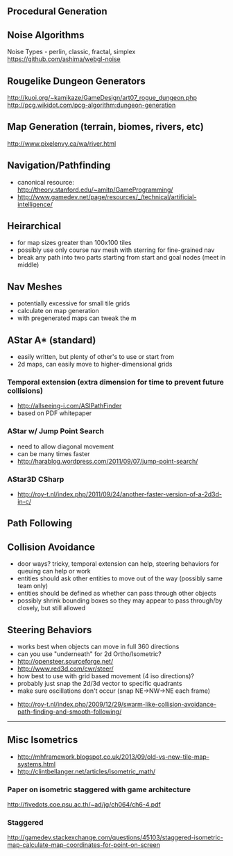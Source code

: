 Procedural Generation
----------------------

## Noise Algorithms
Noise Types - perlin, classic, fractal, simplex
https://github.com/ashima/webgl-noise

## Rougelike Dungeon Generators
http://kuoi.org/~kamikaze/GameDesign/art07_rogue_dungeon.php
http://pcg.wikidot.com/pcg-algorithm:dungeon-generation

## Map Generation (terrain, biomes, rivers, etc)
http://www.pixelenvy.ca/wa/river.html


Navigation/Pathfinding
----------------------

- canonical resource: http://theory.stanford.edu/~amitp/GameProgramming/
- http://www.gamedev.net/page/resources/_/technical/artificial-intelligence/

## Heirarchical
- for map sizes greater than 100x100 tiles
- possibly use only course nav mesh with sterring for fine-grained nav
- break any path into two parts starting from start and goal nodes (meet in middle)

## Nav Meshes
- potentially excessive for small tile grids
- calculate on map generation
- with pregenerated maps can tweak the m

## AStar A* (standard)
- easily written, but plenty of other's to use or start from
- 2d maps, can easily move to higher-dimensional grids

### Temporal extension (extra dimension for time to prevent future collisions)
- http://allseeing-i.com/ASIPathFinder
- based on PDF whitepaper

### AStar w/ Jump Point Search
- need to allow diagonal movement
- can be many times faster
- http://harablog.wordpress.com/2011/09/07/jump-point-search/

### AStar3D CSharp
- http://roy-t.nl/index.php/2011/09/24/another-faster-version-of-a-2d3d-in-c/


Path Following
--------------

## Collision Avoidance
- door ways? tricky, temporal extension can help, steering behaviors for queuing can help or work
- entities should ask other entities to move out of the way (possibly same team only)
- entities should be defined as whether can pass through other objects
- possibly shrink bounding boxes so they may appear to pass through/by closely, but still allowed

## Steering Behaviors
- works best when objects can move in full 360 directions
- can you use "underneath" for 2d Ortho/Isometric?
- http://opensteer.sourceforge.net/
- http://www.red3d.com/cwr/steer/
- how best to use with grid based movement (4 iso directions)?
- probably just snap the 2d/3d vector to specific quadrants
- make sure oscillations don't occur (snap NE->NW->NE each frame)

* http://roy-t.nl/index.php/2009/12/29/swarm-like-collision-avoidance-path-finding-and-smooth-following/

--------------

## Misc Isometrics
- http://mhframework.blogspot.co.uk/2013/09/old-vs-new-tile-map-systems.html
- http://clintbellanger.net/articles/isometric_math/

### Paper on isometric staggered with game architecture
http://fivedots.coe.psu.ac.th/~ad/jg/ch064/ch6-4.pdf

### Staggered
http://gamedev.stackexchange.com/questions/45103/staggered-isometric-map-calculate-map-coordinates-for-point-on-screen
